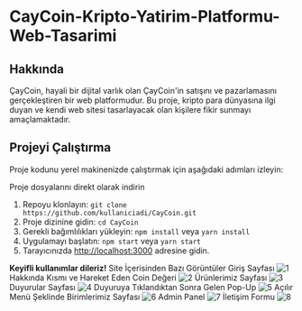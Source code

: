 # CayCoin-Kripto-Yatirim-Platformu-Web-Tasarimi

## Hakkında

ÇayCoin, hayali bir dijital varlık olan ÇayCoin'in satışını ve pazarlamasını gerçekleştiren bir web platformudur. Bu proje, kripto para dünyasına ilgi duyan ve kendi web sitesi tasarlayacak olan kişilere fikir sunmayı amaçlamaktadır.

## Projeyi Çalıştırma

Proje kodunu yerel makinenizde çalıştırmak için aşağıdaki adımları izleyin:

Proje dosyalarını direkt olarak indirin 
1. Repoyu klonlayın: `git clone https://github.com/kullaniciadi/CayCoin.git`
2. Proje dizinine gidin: `cd CayCoin`
3. Gerekli bağımlılıkları yükleyin: `npm install` veya `yarn install`
4. Uygulamayı başlatın: `npm start` veya `yarn start`
5. Tarayıcınızda [http://localhost:3000](http://localhost:3000) adresine gidin.

**Keyifli kullanımlar dileriz!**
Site İçerisinden Bazı Görüntüler
Giriş Sayfası
![1](https://github.com/AndacAkyuz/CayCoin-Kripto-Yatirim-Platformu-Web-Tasarimi/assets/91327557/7fb04e3c-814e-4d4e-bb3b-789ec2999299)
Hakkında Kısmı ve Hareket Eden Coin Değeri
![2](https://github.com/AndacAkyuz/CayCoin-Kripto-Yatirim-Platformu-Web-Tasarimi/assets/91327557/066f3507-36cf-4394-9d13-4bb43d2118c0)
Ürünlerimiz Sayfası
![3](https://github.com/AndacAkyuz/CayCoin-Kripto-Yatirim-Platformu-Web-Tasarimi/assets/91327557/939c939b-04f6-46e3-9c47-6813aedfacd0)
Duyurular Sayfası
![4](https://github.com/AndacAkyuz/CayCoin-Kripto-Yatirim-Platformu-Web-Tasarimi/assets/91327557/50f30947-e47b-4ef3-a882-e8ff1062569a)
Duyuruya Tıklandıktan Sonra Gelen Pop-Up
![5](https://github.com/AndacAkyuz/CayCoin-Kripto-Yatirim-Platformu-Web-Tasarimi/assets/91327557/6c32fb2f-74fc-4102-bae8-b2d61c8381bd)
Açılır Menü Şeklinde Birimlerimiz Sayfası
![6](https://github.com/AndacAkyuz/CayCoin-Kripto-Yatirim-Platformu-Web-Tasarimi/assets/91327557/bf52b0ed-8687-4ccb-a56c-af58e7f37fab)
Admin Panel
![7](https://github.com/AndacAkyuz/CayCoin-Kripto-Yatirim-Platformu-Web-Tasarimi/assets/91327557/12ae45c4-94d8-4f4f-b7ac-1d632382f992)
İletişim Formu
![8](https://github.com/AndacAkyuz/CayCoin-Kripto-Yatirim-Platformu-Web-Tasarimi/assets/91327557/08ad0979-01b6-4575-87bd-1c25e6a7bce4)
